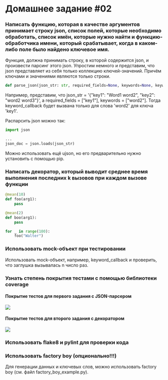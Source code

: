 # Домашнее задание #02

### Написать функцию, которая в качестве аргументов принимает строку json, список полей, которые необходимо обработать, список имён, которые нужно найти и функцию-обработчика имени, который срабатывает, когда в каком-либо поле было найдено ключевое имя.

Функция, должна принимать строку, в которой содержится json, и произвести парсинг этого json.
Упростим немного и представим, что json представляет из себя только коллекцию ключей-значений.
Причём ключами и значениями являются только строки.

```py
def parse_json(json_str: str, required_fields=None, keywords=None, keyword_callback)
```

Например, представим, что json_str = '{"key1": "Word1 word2", "key2": "word2 word3"}', а required_fields = ["key1"], keywords = ["word2"]. Тогда keyword_callback будет вызвана только для слова 'word2' для ключа 'key1'.

Распарсить json можно так:
```py
import json

...
json_doc = json.loads(json_str)

```

Можно использовать ещё ujson, но его предварительно нужно установить с помощью pip.

### Написать декоратор, который выводит среднее время выполнения последних k вызовов при каждом вызове функции

```py
@mean(10)
def foo(arg1):
    pass

@mean(2)
def boo(arg1):
    pass

for _ in range(100):
    foo("Walter")
```

### Использовать mock-объект при тестировании
Использовать mock-объект, например, keyword_callback и проверить, что заглушка вызывалась n число раз.

### Узнать степень покрытия тестами с помощью библиотеки coverage

#### Покрытие тестов для первого задания с JSON-парсером

<image src="coverage_report_tsk1.png">

#### Покрытие тестов для второго задания с декоратором

<image src="coverage_report_tsk2.png">

### Использовать flake8 и pylint для проверки кода

### Использовать factory boy (опционально!!!)
Для генерации данных и ключевых слов, можно использовать factory boy (см. файл factory_boy_example.py).

